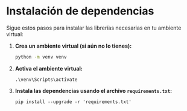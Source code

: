 # Instalación de dependencias

Sigue estos pasos para instalar las librerías necesarias en tu ambiente virtual:

1. **Crea un ambiente virtual (si aún no lo tienes):**

   ```bash
   python -m venv venv
2. **Activa el ambiente virtual:**

    ```
    .\venv\Scripts\activate
3. **Instala las dependencias usando el archivo ``requirements.txt``:**

    ```
    pip install --upgrade -r 'requirements.txt'